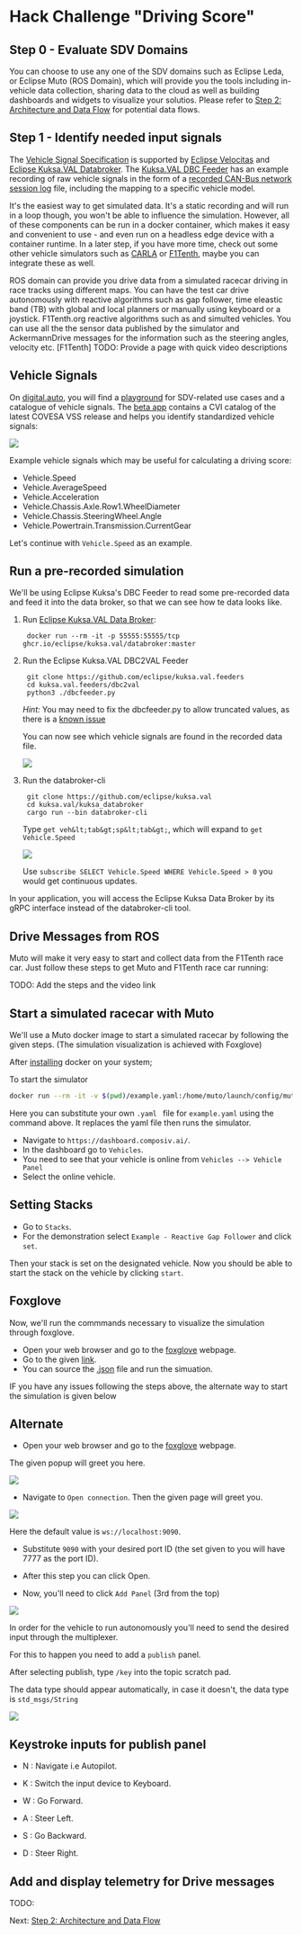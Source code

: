 # Hack Challenge "Driving Score"
## Step 0 - Evaluate SDV Domains

You can choose to use any one of the SDV domains such as Eclipse Leda, or Eclipse Muto (ROS Domain), which will provide you the tools including in-vehicle data collection, sharing data to the cloud as well as building dashboards and widgets to visualize your solutios. Please refer to [Step 2: Architecture and Data Flow](./step-2-architecture-data-flow.md) for potential data flows. 

## Step 1 - Identify needed input signals

The [Vehicle Signal Specification](https://github.com/COVESA/vehicle_signal_specification) is supported by [Eclipse Velocitas](https://github.com/eclipse-velocitas) and [Eclipse Kuksa.VAL Databroker](https://github.com/eclipse/kuksa.val). The [Kuksa.VAL DBC Feeder](https://github.com/eclipse/kuksa.val.feeders) has an example recording of raw vehicle signals in the form of a [recorded CAN-Bus network session log](https://github.com/eclipse/kuksa.val.feeders/blob/main/dbc2val/candump.log) file, including the mapping to a specific vehicle model.

It's the easiest way to get simulated data. It's a static recording and will run in a loop though, you won't be able to influence the simulation. However, all of these components can be run in a docker container, which makes it easy and convenient to use - and even run on a headless edge device with a container runtime. In a later step, if you have more time, check out some other vehicle simulators such as [CARLA](https://carla.readthedocs.io/) or [F1Tenth](https://f1tenth.readthedocs.io/en/stable/), maybe you can integrate these as well.

ROS domain can provide you drive data from a simulated racecar driving in race tracks using different maps.  You can have the test car drive autonomously with reactive algorithms such as gap follower, time eleastic band (TB) with global and local planners or manually using keyboard or a joystick.   F1Tenth.org reactive algorithms such as and simulted vehicles. You can use all the the sensor data published by the simulator and AckermannDrive messages for the information such as the steering angles, velocity etc. [F1Tenth] TODO: Provide a page with quick video descriptions

## Vehicle Signals

On [digital.auto](http://digital.auto), you will find a [playground](https://www.digitalplaybook.org/index.php?title=Overview:_playground.digital.auto) for SDV-related use cases and a catalogue of vehicle signals. The [beta app](https://digitalauto.netlify.app/) contains a CVI catalog of the latest COVESA VSS release and helps you identify standardized vehicle signals:

![](../assets/digitalauto-cvi-catalog.png)

Example vehicle signals which may be useful for calculating a driving score:
- Vehicle.Speed
- Vehicle.AverageSpeed
- Vehicle.Acceleration
- Vehicle.Chassis.Axle.Row1.WheelDiameter
- Vehicle.Chassis.SteeringWheel.Angle
- Vehicle.Powertrain.Transmission.CurrentGear


Let's continue with `Vehicle.Speed` as an example.

## Run a pre-recorded simulation

We'll be using Eclipse Kuksa's DBC Feeder to read some pre-recorded data and feed it into the data broker, so that we can see how te data looks like.

1. Run [Eclipse Kuksa.VAL Data Broker](https://github.com/eclipse/kuksa.val/tree/master/kuksa_databroker):

        docker run --rm -it -p 55555:55555/tcp ghcr.io/eclipse/kuksa.val/databroker:master

2. Run the Eclipse Kuksa.VAL DBC2VAL Feeder
    
        git clone https://github.com/eclipse/kuksa.val.feeders
        cd kuksa.val.feeders/dbc2val
        python3 ./dbcfeeder.py

    *Hint:* You may need to fix the dbcfeeder.py to allow truncated values, as there is a [known issue](https://github.com/eclipse/kuksa.val/issues/374)

    You can now see which vehicle signals are found in the recorded data file.

    ![](../assets/kuksa-dbc-speed.png)

3. Run the databroker-cli

        git clone https://github.com/eclipse/kuksa.val
        cd kuksa.val/kuksa_databroker
        cargo run --bin databroker-cli

    Type `get veh&lt;tab&gt;sp&lt;tab&gt;`, which will expand to `get Vehicle.Speed`

    ![](../assets/kuksa-databroker-cli.png)

    Use `subscribe SELECT Vehicle.Speed WHERE Vehicle.Speed > 0` you would get continuous updates.

In your application, you will access the Eclipse Kuksa Data Broker by its gRPC interface instead of the databroker-cli tool.

## Drive Messages from ROS

Muto will make it very easy to start and collect data from the F1Tenth race car. Just follow these steps to get Muto and F1Tenth race car running:

TODO: Add the steps and the video link
















## Start a simulated racecar with Muto

We'll use a Muto docker image to start a simulated racecar by following the given steps. 
(The simulation visualization is achieved with Foxglove)

After [installing](https://docs.docker.com/engine/install/ubuntu/) docker on your system;


To start the simulator 

```bash
docker run --rm -it -v $(pwd)/example.yaml:/home/muto/launch/config/muto.yaml -p 7777:7777 composiv/muto-demo:latest /bin/bash -c "source devel/setup.bash && roslaunch launch/muto.launch".
```

Here you can substitute your own ```.yaml ``` file for ```example.yaml``` using the command above. It replaces the yaml file then runs the simulator.

- Navigate to `https://dashboard.composiv.ai/`.
- In the dashboard go to ``Vehicles``.
- You need to see that your vehicle is online from `Vehicles --> Vehicle Panel`
- Select the online vehicle.

## Setting Stacks

- Go to ``Stacks``.
- For the demonstration select `Example - Reactive Gap Follower` and click `set`.

Then your stack is set on the designated vehicle. Now you should be able to start the stack on the vehicle by clicking `start`.



## Foxglove

Now, we'll run the commmands necessary to visualize the simulation through foxglove.

- Open your web browser and go to the [foxglove](https://studio.foxglove.dev/?layoutId=6fa30c07-f383-4b8d-9111-09947663e371) webpage.
- Go to the given [link](https://studio.foxglove.dev/?ds=rosbridge-websocket&ds.url=ws%3A%2F%2Flocalhost%3A7777&layoutId=40dfc0af-7cda-4dca-8b6c-d303bfa01543).
- You can source the [.json](../assets/FoxgloveLayout-F1Tenth.json) file and run the simuation.


IF you have any issues following the steps above, the alternate way to start the simulation is given below



## Alternate

- Open your web browser and go to the [foxglove](https://studio.foxglove.dev/?layoutId=6fa30c07-f383-4b8d-9111-09947663e371) webpage.

The given popup will greet you here. 

![](../assets/foxglove1.png)

- Navigate to ``Open connection``. Then the given page will greet you.


![](../assets/foxglove2.png)

Here the default value is ``ws://localhost:9090``. 

- Substitute ``9090`` with your desired port ID (the set given to you will have 7777 as the port ID).

- After this step you can click Open.

- Now, you'll need to click `Add Panel` (3rd from the top)

![](../assets/foxglove3.png)

In order for the vehicle to run autonomously you'll need to send the desired input through the multiplexer.

For this to happen you need to add a `publish` panel.

After selecting publish, type `/key` into the topic scratch pad.

The data type should appear automatically, in case it doesn't, the data type is `std_msgs/String`

![](../assets/foxglove4.png)

## Keystroke inputs for publish panel

- N : Navigate i.e Autopilot.

- K : Switch the input device to Keyboard.

- W : Go Forward.

- A : Steer Left.

- S : Go Backward.

- D : Steer Right.



## Add and display telemetry for Drive messages

TODO: 



Next: [Step 2: Architecture and Data Flow](./step-2-architecture-data-flow.md)
